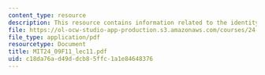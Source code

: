 ```yaml
---
content_type: resource
description: This resource contains information related to the identity theory.
file: https://ol-ocw-studio-app-production.s3.amazonaws.com/courses/24-09-minds-and-machines-fall-2011/c18da76ad49ddcb85ffc1a1e84648376_MIT24_09F11_lec11.pdf
file_type: application/pdf
resourcetype: Document
title: MIT24_09F11_lec11.pdf
uid: c18da76a-d49d-dcb8-5ffc-1a1e84648376
---
```


